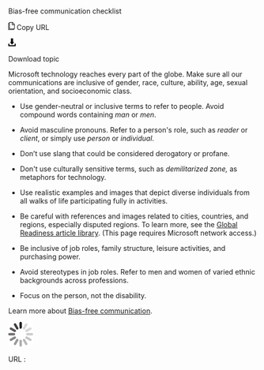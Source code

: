 ﻿# 

Bias-free communication checklist

![Copy URL](media/bias-free-communication-checklist/Copy.png)
Copy URL

![Download](media/bias-free-communication-checklist/Download.png)

Download topic

Microsoft
technology reaches every part of the globe. Make sure all our
communications are inclusive of gender, race,
culture, ability, age, sexual orientation, and
socioeconomic class.

  - Use gender-neutral or inclusive terms to refer to people. Avoid compound words containing *man* or *men*.

  - Avoid masculine pronouns. Refer to a person's role, such as *reader* or *client*, or simply use *person* or *individual*.

  - Don’t use slang that could be considered derogatory or profane.

  - Don't use culturally sensitive terms, such as *demilitarized zone,* as metaphors for technology. 

  -  Use realistic examples and images that depict diverse individuals from all walks of life participating fully in activities.

  - Be careful
    with references and images related to cities, countries, and
    regions, especially disputed regions. To learn more, see the [](http://gpweb/KBArticle/KBArticles)[Global Readiness article library](https://microsoft.sharepoint.com/teams/celaGlobalReadiness/Pages/Search-Article-Library.aspx "Geopolitical Readiness knowledge base"). (This page requires Microsoft network access.)

  - Be inclusive of job roles, family structure, leisure activities, and purchasing power.

  - Avoid stereotypes in job roles. Refer to men and women of varied ethnic backgrounds across professions.

  - Focus on the person, not the disability. 

Learn more about [Bias-free communication](https://worldready.cloudapp.net/Styleguide/Read?id=2700&topicid=26708). 

![In progress](media/bias-free-communication-checklist/activity-large.gif)

URL :
